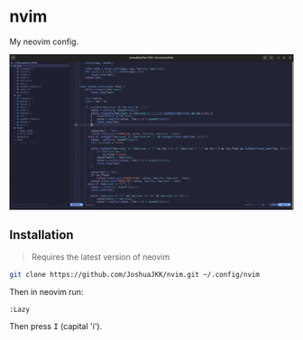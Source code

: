 # nvim

My neovim config.

<img src="preview.png">

## Installation

> Requires the latest version of neovim

```bash
git clone https://github.com/JoshuaJKK/nvim.git ~/.config/nvim
```

Then in neovim run:

```
:Lazy
```

Then press <kbd>I</kbd> (capital 'i').
